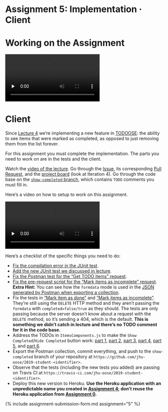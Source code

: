 # Assignment 5: Implementation · Client

# Working on the Assignment

<video src="https://archive.org/download/jhu-oose/oose--assignments--5.mp4" controls preload="none"></video>

# Client

Since [Lecture 4](/lectures/4) we’re implementing a new feature in [TODOOSE](https://github.com/jhu-oose/todoose/): the ability to see items that were marked as completed, as opposed to just removing them from the list forever.

For this assignment you must complete the implementation. The parts you need to work on are in the tests and the client.

Watch the [video of the lecture](/lectures/5). Go through the [Issue](https://github.com/jhu-oose/todoose/issues/24), its corresponding [Pull Request](https://github.com/jhu-oose/todoose/pull/25), and the [project board](https://github.com/jhu-oose/todoose/projects/3) (look at Iteration 4). Go through the code base on the [`show-completed` branch](https://github.com/jhu-oose/todoose/tree/show-completed), which contains `TODO` comments you must fill in.

Here’s a video on how to setup to work on this assignment.

<video src="https://archive.org/download/jhu-oose/oose--setup-for-assignment-5.mp4" controls preload="none"></video>

Here’s a checklist of the specific things you need to do:

- [Fix the compilation error in the JUnit test](https://github.com/jhu-oose/todoose/blob/573ef0a5a2878c85f23f630487966dcc614e1aa1/src/test/java/com/jhuoose/todoose/models/ItemTests.java#L11).
- [Add the new JUnit test we discussed in lecture](https://github.com/jhu-oose/todoose/blob/573ef0a5a2878c85f23f630487966dcc614e1aa1/src/test/java/com/jhuoose/todoose/models/ItemTests.java#L18).
- [Fix the Postman test for the “Get TODO items” request](https://github.com/jhu-oose/todoose/blob/573ef0a5a2878c85f23f630487966dcc614e1aa1/docs/TODOOSE.postman_collection.json#L24).
- [Fix the pre-request script for the “Mark items as incomplete” request](https://github.com/jhu-oose/todoose/blob/573ef0a5a2878c85f23f630487966dcc614e1aa1/docs/TODOOSE.postman_collection.json#L323-L326). **Extra Hint:** You can see how the `formdata` mode is used in the [JSON generated by Postman when exporting a collection](https://github.com/jhu-oose/todoose/blob/573ef0a5a2878c85f23f630487966dcc614e1aa1/docs/TODOOSE.postman_collection.json#L253-L262).
- Fix the tests in [“Mark item as done”](https://github.com/jhu-oose/todoose/blob/573ef0a5a2878c85f23f630487966dcc614e1aa1/docs/TODOOSE.postman_collection.json#L189) and [“Mark items as incomplete”](https://github.com/jhu-oose/todoose/blob/573ef0a5a2878c85f23f630487966dcc614e1aa1/docs/TODOOSE.postman_collection.json#L306). They’re still using the `DELETE` HTTP method and they aren’t passing the `formdata` with `completed=false/true` as they should. The tests are only passing because the server doesn’t know about a request with the `DELETE` method, so it’s sending a 404, which is the default. **This is something we didn’t catch in lecture and there’s no TODO comment for it in the code base.**
- Address the TODOs in `ItemsComponents.js` to make the `Show Completed`/`Hide Completed` button work: [part 1](https://github.com/jhu-oose/todoose/blob/573ef0a5a2878c85f23f630487966dcc614e1aa1/src/main/resources/public/javascripts/components/ItemsComponents.js#L14-L15), [part 2](https://github.com/jhu-oose/todoose/blob/573ef0a5a2878c85f23f630487966dcc614e1aa1/src/main/resources/public/javascripts/components/ItemsComponents.js#L29-L30), [part 3](https://github.com/jhu-oose/todoose/blob/573ef0a5a2878c85f23f630487966dcc614e1aa1/src/main/resources/public/javascripts/components/ItemsComponents.js#L56-L57), [part 4](https://github.com/jhu-oose/todoose/blob/573ef0a5a2878c85f23f630487966dcc614e1aa1/src/main/resources/public/javascripts/components/ItemsComponents.js#L31-L32), [part 5](https://github.com/jhu-oose/todoose/blob/573ef0a5a2878c85f23f630487966dcc614e1aa1/src/main/resources/public/javascripts/components/ItemsComponents.js#L58-L59), and [part 6](https://github.com/jhu-oose/todoose/blob/573ef0a5a2878c85f23f630487966dcc614e1aa1/src/main/resources/public/javascripts/components/ItemsComponents.js#L44).
- Export the Postman collection, commit everything, and push to the `show-completed` branch of your repository at `https://github.com/jhu-oose/2019-student-<identifier>`.
- Observe that the tests (including the new tests you added) are passing on Travis CI at `https://travis-ci.com/jhu-oose/2019-student-<identifier>`.
- Deploy this new version to Heroku. **Use the Heroku application with an unpredictable name you created in [Assignment 4](/assignments/4); don’t reuse the Heroku application from [Assignment 0](/assignments/0).**

{% include assignment-submission-form.md assignment="5" %}

